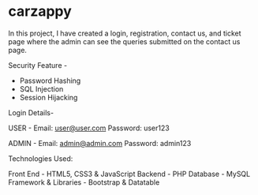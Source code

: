 # carzappy

In this project, I have created a login, registration, contact us, and ticket page where the admin can see the queries submitted on the contact us page.

Security Feature -

- Password Hashing
- SQL Injection
- Session Hijacking


Login Details-

USER - 
Email: user@user.com
Password: user123

ADMIN -
Email: admin@admin.com
Password: admin123




Technologies Used:

Front End - HTML5, CSS3 & JavaScript
Backend - PHP
Database - MySQL 
Framework & Libraries - Bootstrap & Datatable






